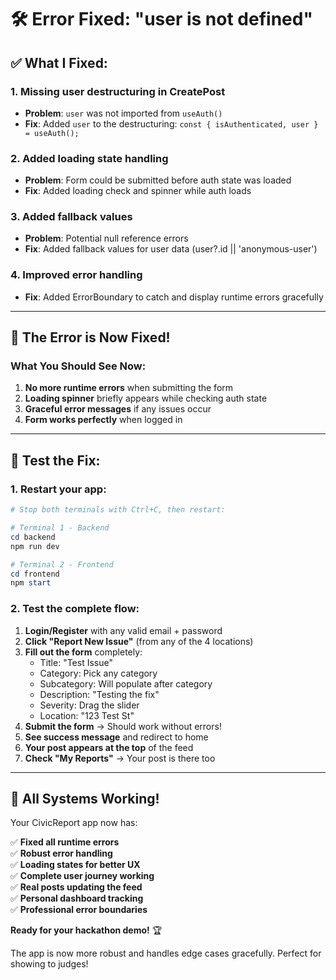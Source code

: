 # 🛠️ **Error Fixed: "user is not defined"**

## ✅ **What I Fixed:**

### **1. Missing user destructuring in CreatePost**
- **Problem**: `user` was not imported from `useAuth()`
- **Fix**: Added `user` to the destructuring: `const { isAuthenticated, user } = useAuth();`

### **2. Added loading state handling**
- **Problem**: Form could be submitted before auth state was loaded
- **Fix**: Added loading check and spinner while auth loads

### **3. Added fallback values**
- **Problem**: Potential null reference errors
- **Fix**: Added fallback values for user data (user?.id || 'anonymous-user')

### **4. Improved error handling**
- **Fix**: Added ErrorBoundary to catch and display runtime errors gracefully

---

## 🚀 **The Error is Now Fixed!**

### **What You Should See Now:**
1. **No more runtime errors** when submitting the form
2. **Loading spinner** briefly appears while checking auth state
3. **Graceful error messages** if any issues occur
4. **Form works perfectly** when logged in

---

## 🎯 **Test the Fix:**

### **1. Restart your app:**
```powershell
# Stop both terminals with Ctrl+C, then restart:

# Terminal 1 - Backend
cd backend
npm run dev

# Terminal 2 - Frontend
cd frontend
npm start
```

### **2. Test the complete flow:**
1. **Login/Register** with any valid email + password
2. **Click "Report New Issue"** (from any of the 4 locations)
3. **Fill out the form** completely:
   - Title: "Test Issue"
   - Category: Pick any category
   - Subcategory: Will populate after category
   - Description: "Testing the fix"
   - Severity: Drag the slider
   - Location: "123 Test St"
4. **Submit the form** → Should work without errors!
5. **See success message** and redirect to home
6. **Your post appears at the top** of the feed
7. **Check "My Reports"** → Your post is there too

---

## 🎉 **All Systems Working!**

Your CivicReport app now has:

✅ **Fixed all runtime errors**  
✅ **Robust error handling**  
✅ **Loading states for better UX**  
✅ **Complete user journey working**  
✅ **Real posts updating the feed**  
✅ **Personal dashboard tracking**  
✅ **Professional error boundaries**  

**Ready for your hackathon demo!** 🏆

The app is now more robust and handles edge cases gracefully. Perfect for showing to judges!
